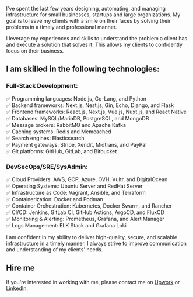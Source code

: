 I've spent the last few years designing, automating, and managing infrastructure for small businesses, startups and large organizations. My goal is to leave my clients with a smile on their faces by solving their problems in a timely and professional manner.

I leverage my experiences and skills to understand the problem a client has and execute a solution that solves it. This allows my clients to confidently focus on their business.

## I am skilled in the following technologies:  

### Full-Stack Development:  
✅ Programming languages: Node.js, Go-Lang, and Python  
✅ Backend frameworks: Next.js, Nest.js, Gin, Echo, Django, and Flask  
✅ Frontend frameworks: React.js, Next.js, Vue.js, Nuxt.js, and React Native  
✅ Databases: MySQL/MariaDB, PostgreSQL, and MongoDB  
✅ Message brokers: RabbitMQ and Apache Kafka  
✅ Caching systems: Redis and Memcached  
✅ Search engines: Elasticsearch  
✅ Payment gateways: Stripe, Xendit, Midtrans, and PayPal  
✅ Git platforms: GitHub, GitLab, and Bitbucket  

### DevSecOps/SRE/SysAdmin:  
✅ Cloud Providers: AWS, GCP, Azure, OVH, Vultr, and DigitalOcean  
✅ Operating Systems: Ubuntu Server and RedHat Server  
✅ Infrastructure as Code: Vagrant, Ansible, and Terraform  
✅ Containerization: Docker and Podman  
✅ Container Orchestration: Kubernetes, Docker Swarm, and Rancher  
✅ CI/CD: Jenkins, GitLab CI, GitHub Actions, ArgoCD, and FluxCD  
✅ Monitoring & Alerting: Prometheus, Grafana, and Alert Manager  
✅ Logs Management: ELK Stack and Grafana Loki  

I am confident in my ability to deliver high-quality, secure, and scalable infrastructure in a timely manner. I always strive to improve communication and understanding of my clients' needs.

## Hire me

If you're interested in working with me, please contact me on [Upwork](https://www.upwork.com/freelancers/~01613415730ea0a278) or [LinkedIn](https://linkedin.com/in/sgnd).
